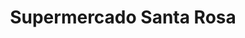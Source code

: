 ---
title: "Supermercado Santa Rosa"
url: /ciudad-autonoma-de-buenos-aires/supermercado-santa-rosa/
shop: Supermarkt
---
